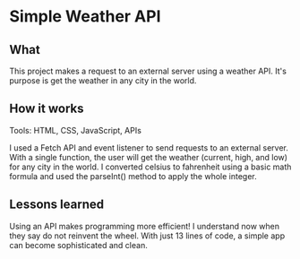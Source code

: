 # Simple Weather API

## What
This project makes a request to an external server using a weather API. It's purpose is get the weather in any city in the world.

## How it works
Tools: HTML, CSS, JavaScript, APIs

I used a Fetch API and event listener to send requests to an external server. With a single function, the user will get the weather (current, high, and low) for any city in the world. I converted celsius to fahrenheit using a basic math formula and used the parseInt() method to apply the whole integer.

## Lessons learned
Using an API makes programming more efficient! I understand now when they say do not reinvent the wheel. With just 13 lines of code, a simple app can become sophisticated and clean.